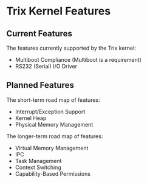 # Trix Kernel Features

## Current Features

The features currently supported by the Trix kernel:
  * Multiboot Compliance (Multiboot is a requirement)
  * RS232 (Serial) I/O Driver

## Planned Features

The short-term road map of features:
  * Interrupt/Exception Support
  * Kernel Heap
  * Physical Memory Management

The longer-term road map of features:
  * Virtual Memory Management
  * IPC
  * Task Management
  * Context Switching
  * Capability-Based Permissions

